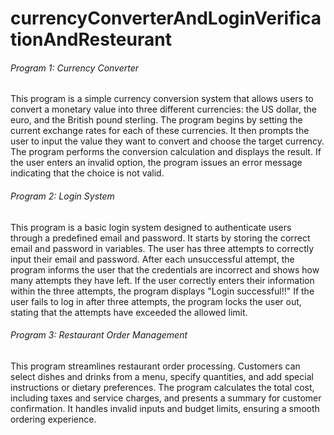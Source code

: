 # currencyConverterAndLoginVerificationAndResteurant

<h6>Program 1: Currency Converter</h6>
<p>This program is a simple currency conversion system that allows users to convert a monetary value into three different currencies: the US dollar, the euro, and the British pound sterling. The program begins by setting the current exchange rates for each of these currencies. It then prompts the user to input the value they want to convert and choose the target currency. The program performs the conversion calculation and displays the result. If the user enters an invalid option, the program issues an error message indicating that the choice is not valid.</p>

<h6>Program 2: Login System</h6>
<p>This program is a basic login system designed to authenticate users through a predefined email and password. It starts by storing the correct email and password in variables. The user has three attempts to correctly input their email and password. After each unsuccessful attempt, the program informs the user that the credentials are incorrect and shows how many attempts they have left. If the user correctly enters their information within the three attempts, the program displays "Login successful!!" If the user fails to log in after three attempts, the program locks the user out, stating that the attempts have exceeded the allowed limit.</p>

<h6>Program 3: Restaurant Order Management</h6>
<p>This program streamlines restaurant order processing. Customers can select dishes and drinks from a menu, specify quantities, and add special instructions or dietary preferences. The program calculates the total cost, including taxes and service charges, and presents a summary for customer confirmation. It handles invalid inputs and budget limits, ensuring a smooth ordering experience.</p>
